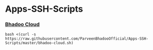 # Apps-SSH-Scripts

### [Bhadoo Cloud](https://github.com/ParveenBhadooOfficial/Bhadoo-Cloud)

```
bash <(curl -s https://raw.githubusercontent.com/ParveenBhadooOfficial/Apps-SSH-Scripts/master/bhadoo-cloud.sh)
```
